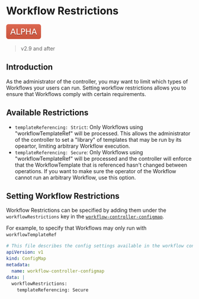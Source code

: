 # Workflow Restrictions

![alpha](assets/alpha.svg)

> v2.9 and after

## Introduction

As the administrator of the controller, you may want to limit which types of Workflows your users can run. Setting workflow restrictions allows you to ensure that Workflows comply with certain requirements. 

## Available Restrictions

* `templateReferencing: Strict`: Only Workflows using "workflowTemplateRef" will be processed. This allows the administrator of the controller to set a "library" of templates that may be run by its opeartor, limiting arbitrary Workflow execution.
* `templateReferencing: Secure`: Only Workflows using "workflowTemplateRef" will be processed and the controller will enforce that the WorkflowTemplate that is referenced hasn't changed between operations. If you want to make sure the operator of the Workflow cannot run an arbitrary Workflow, use this option.

## Setting Workflow Restrictions

Workflow Restrictions can be specified by adding them under the `workflowRestrictions` key in the [`workflow-controller-configmap`](./workflow-controller-configmap.yaml).

For example, to specify that Workflows may only run with `workflowTemplateRef`

```yaml
# This file describes the config settings available in the workflow controller configmap
apiVersion: v1
kind: ConfigMap
metadata:
  name: workflow-controller-configmap
data: |
  workflowRestrictions:
    templateReferencing: Secure
```
